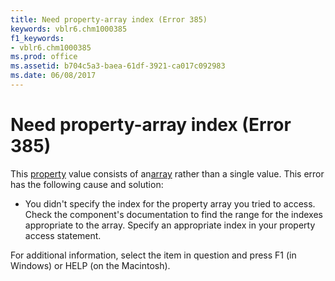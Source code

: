 ```yaml
---
title: Need property-array index (Error 385)
keywords: vblr6.chm1000385
f1_keywords:
- vblr6.chm1000385
ms.prod: office
ms.assetid: b704c5a3-baea-61df-3921-ca017c092983
ms.date: 06/08/2017
---
```



# Need property-array index (Error 385)

This [property](../../Glossary/vbe-glossary.md#property) value consists of an[array](../../Glossary/vbe-glossary.md#array) rather than a single value. This error has the following cause and solution:



- You didn't specify the index for the property array you tried to access. Check the component's documentation to find the range for the indexes appropriate to the array. Specify an appropriate index in your property access statement.
    

For additional information, select the item in question and press F1 (in Windows) or HELP (on the Macintosh).

